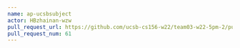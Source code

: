 ```yaml
---
name: ap-ucsbsubject
actor: HBzhainan-wzw
pull_request_url: https://github.com/ucsb-cs156-w22/team03-w22-5pm-2/pull/61
pull_request_num: 61
---
```

